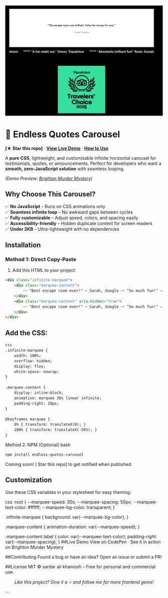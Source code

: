 ![Demo Preview](https://github.com/sardaralikhamosh/endless-quotes-carousel/blob/main/media/moving-text-carousel.png)
# 🔄 Endless Quotes Carousel  

**[★ Star this repo]** · 
**[View Live Demo](#live-demo)** · 
**[How to Use](#usage)**  

A **pure CSS**, lightweight, and customizable infinite horizontal carousel for testimonials, quotes, or announcements. Perfect for developers who want a **smooth, zero-JavaScript solution** with seamless looping.  

*(Demo Preview: [Brighton Murder Mystery](https://www.brightonmurdermystery.co.uk))*

## Why Choose This Carousel?  
✅ **No JavaScript** – Runs on CSS animations only  
✅ **Seamless infinite loop** – No awkward gaps between cycles  
✅ **Fully customizable** – Adjust speed, colors, and spacing easily  
✅ **Accessibility-friendly** – Hidden duplicate content for screen readers  
✅ **Under 2KB** – Ultra-lightweight with no dependencies  

## Installation  
### Method 1: Direct Copy-Paste  
1. Add this HTML to your project:  
```html
<div class="infinite-marquee">
    <div class="marquee-content">
        〰️ "Best escape room ever!" – Sarah, Google 〰️ "So much fun!" – Mike, TripAdvisor
    </div>
    <div class="marquee-content" aria-hidden="true">
        〰️ "Best escape room ever!" – Sarah, Google 〰️ "So much fun!" – Mike, TripAdvisor
    </div>
</div>
```

## Add the CSS:
```html
css
.infinite-marquee {
    width: 100%;
    overflow: hidden;
    display: flex;
    white-space: nowrap;
}

.marquee-content {
    display: inline-block;
    animation: marquee 30s linear infinite;
    padding-right: 10px;
}

@keyframes marquee {
    0% { transform: translateX(0); }
    100% { transform: translateX(-50%); }
}
```
Method 2: NPM (Optional)
bash
```html
npm install endless-quotes-carousel
```
Coming soon! [ Star this repo] to get notified when published.

## Customization
Use these CSS variables in your stylesheet for easy theming:

css
:root {
    --marquee-speed: 30s;
    --marquee-spacing: 50px;
    --marquee-text-color: #ffffff;
    --marquee-bg-color: transparent;
}

.infinite-marquee {
    background: var(--marquee-bg-color);
}

.marquee-content {
    animation-duration: var(--marquee-speed);
}

.marquee-content label {
    color: var(--marquee-text-color);
    padding-right: var(--marquee-spacing);
}
##Live Demo
View on CodePen · See it in action on Brighton Murder Mystery

##Contributing
Found a bug or have an idea? Open an issue or submit a PR!

##License
MIT © sardar ali khamosh – Free for personal and commercial use.

<p align="center"> <i>Like this project? Give it a ⭐ and follow me for more frontend gems!</i> </p> ```

